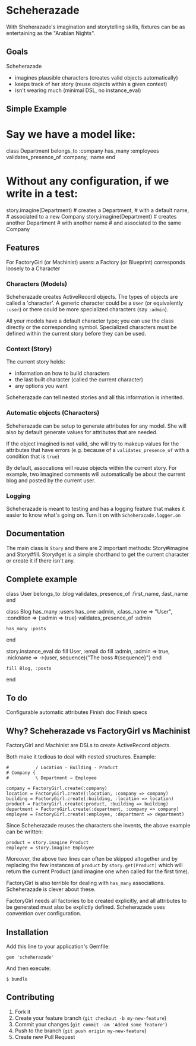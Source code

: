 # Scheherazade

With Sheherazade's imagination and storytelling skills, fixtures can be as entertaining as the "Arabian Nights".

## Goals

Scheherazade

* imagines plausible characters (creates valid objects automatically)
* keeps track of her story (reuse objects within a given context)
* isn't wearing much (minimal DSL, no instance_eval)

## Simple Example

  # Say we have a model like:
  class Department
    belongs_to :company
    has_many :employees
    validates_presence_of :company, :name
  end

  # Without any configuration, if we write in a test:
  story.imagine(Department) # creates a Department,
                            # with a default name,
                            # associated to a new Company
  story.imagine(Department) # creates another Department
                            # with another name
                            # and associated to the same Company

## Features

For FactoryGirl (or Machinist) users: a Factory (or Blueprint) corresponds loosely to a Character

### Characters (Models)

Scheherazade creates ActiveRecord objects. The types of objects are called a 'character'. A generic character could be a `User` (or equivalently `:user`) or there could be more specialized characters (say `:admin`).

All your models have a default character type; you can use the class directly or the corresponding symbol. Specialized characters must be defined within the current story before they can be used.

### Context (Story)

The current story holds:

* information on how to build characters
* the last built character (called the current character)
* any options you want

Scheherazade can tell nested stories and all this information is inherited.

### Automatic objects (Characters)

Scheherazade can be setup to generate attributes for any model. She will also by default generate values for attributes that are needed.

If the object imagined is not valid, she will try to makeup values for the attributes that have errors (e.g. because of a `validates_presence_of` with a condition that is `true`)

By default, assocations will reuse objects within the current story. For example, two imagined comments will automatically be about the current blog and posted by the current user.

### Logging

Scheherazade is meant to testing and has a logging feature that makes it easier to know what's going on. Turn it on with `Scheherazade.logger.on`

## Documentation

The main class is `Story` and there are 2 important methods: Story#imagine and Story#fill. Story#get is a simple shorthand to get the current character or create it if there isn't any.

## Complete example

  class User
    belongs_to :blog
    validates_presence_of :first_name, :last_name
  end

  class Blog
    has_many :users
    has_one :admin, :class_name => "User", :condition => {:admin => true}
    validates_presence_of :admin

    has_many :posts
  end

  story.instance_eval do
    fill User, :email do
      fill :admin, :admin => true,
           :nickname => ->(user, sequence){"The boss #{sequence}"}
    end

    fill Blog, :posts
  end

## To do

Configurable automatic attributes
Finish doc
Finish specs

## Why? Scheherazade vs FactoryGirl vs Machinist

FactoryGirl and Machinist are DSLs to create ActiveRecord objects.

Both make it tedious to deal with nested structures. Example:

    #          / Location - Building - Product
    # Company {
    #          \ Department — Employee

    company = FactoryGirl.create(:company)
    location = FactoryGirl.create(:location, :company => company)
    building = FactoryGirl.create(:building, :location => location)
    product = FactoryGirl.create(:product, :building => building)
    department = FactoryGirl.create(:department, :company => company)
    employee = FactoryGirl.create(:employee, :department => department)

Since Scheherazade reuses the characters she invents, the above example can be written:

    product = story.imagine Product
    employee = story.imagine Employee

Moreover, the above two lines can often be skipped altogether and by replacing the few instances of `product` by `story.get(Product)` which will return the current Product (and imagine one when called for the first time).

FactoryGirl is also terrible for dealing with `has_many` associations. Scheherazade is clever about these.

FactoryGirl needs all factories to be created explicitly, and all attributes to be generated must also be explictly defined. Scheherazade uses convention over configuration.

## Installation

Add this line to your application's Gemfile:

    gem 'scheherazade'

And then execute:

    $ bundle

## Contributing

1. Fork it
2. Create your feature branch (`git checkout -b my-new-feature`)
3. Commit your changes (`git commit -am 'Added some feature'`)
4. Push to the branch (`git push origin my-new-feature`)
5. Create new Pull Request
